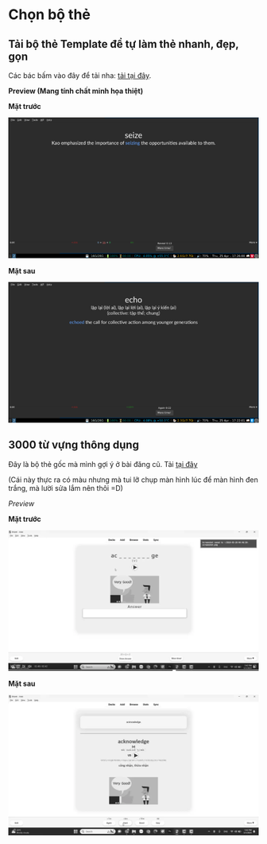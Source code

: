 # Chọn bộ thẻ

## Tải bộ thẻ Template để tự làm thẻ nhanh, đẹp, gọn

Các bác bấm vào đây để tải nha: [tải tại đây](./assets/template.apkg).

**Preview (Mang tính chất minh họa thiệt)**

**Mặt trước**

![](./assets/front.webp)

**Mặt sau**

![](./assets/back.webp)


## 3000 từ vựng thông dụng

Đây là bộ thẻ gốc mà mình gợi ý ở bài đăng cũ. Tải [tại đây](https://ankivn.com/bo-the/ngoai-ngu/tieng-anh/3000-tu-vung-tieng-anh-thong-dung/)

(Cái này thực ra có màu nhưng mà tui lỡ chụp màn hình lúc để màn hình đen trắng, mà lười sửa lắm nên thôi =D)

_Preview_

**Mặt trước**

![](./assets/3k-front.webp)

**Mặt sau**

![](./assets/3k-back.webp)

